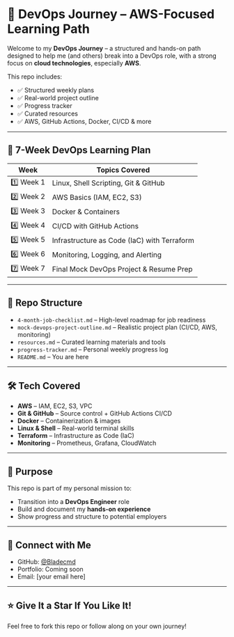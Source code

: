 # 🚀 DevOps Journey – AWS-Focused Learning Path

Welcome to my **DevOps Journey** – a structured and hands-on path designed to help me (and others) break into a DevOps role, with a strong focus on **cloud technologies**, especially **AWS**.

This repo includes:
- ✅ Structured weekly plans
- ✅ Real-world project outline
- ✅ Progress tracker
- ✅ Curated resources
- ✅ AWS, GitHub Actions, Docker, CI/CD & more

---

## 📆 7-Week DevOps Learning Plan

| Week | Topics Covered |
|------|----------------|
| 1️⃣ Week 1 | Linux, Shell Scripting, Git & GitHub |
| 2️⃣ Week 2 | AWS Basics (IAM, EC2, S3) |
| 3️⃣ Week 3 | Docker & Containers |
| 4️⃣ Week 4 | CI/CD with GitHub Actions |
| 5️⃣ Week 5 | Infrastructure as Code (IaC) with Terraform |
| 6️⃣ Week 6 | Monitoring, Logging, and Alerting |
| 7️⃣ Week 7 | Final Mock DevOps Project & Resume Prep |

---

## 📁 Repo Structure

- `4-month-job-checklist.md` – High-level roadmap for job readiness
- `mock-devops-project-outline.md` – Realistic project plan (CI/CD, AWS, monitoring)
- `resources.md` – Curated learning materials and tools
- `progress-tracker.md` – Personal weekly progress log
- `README.md` – You are here

---

## 🛠️ Tech Covered

- **AWS** – IAM, EC2, S3, VPC
- **Git & GitHub** – Source control + GitHub Actions CI/CD
- **Docker** – Containerization & images
- **Linux & Shell** – Real-world terminal skills
- **Terraform** – Infrastructure as Code (IaC)
- **Monitoring** – Prometheus, Grafana, CloudWatch

---

## 🧠 Purpose

This repo is part of my personal mission to:
- Transition into a **DevOps Engineer** role
- Build and document my **hands-on experience**
- Show progress and structure to potential employers

---

## 🔗 Connect with Me

- GitHub: [@Bladecmd](https://github.com/bladecmd)
- Portfolio: Coming soon
- Email: [your email here]

---

## ⭐️ Give It a Star If You Like It!

Feel free to fork this repo or follow along on your own journey!

